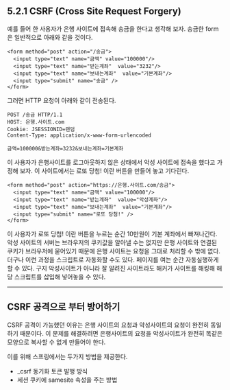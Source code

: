 ## 5.2.1 CSRF (Cross Site Request Forgery)

예를 들어 한 사용자가 은행 사이트에 접속해 송금을 한다고 생각해 보자. 송금한 form은 일반적으로 아래와 같을 것이다.

```
<form method="post" action="/송금">
  <input type="text" name="금액" value="100000"/>
  <input type="text" name="받는계좌"  value="3232"/>
  <input type="text" name="보내는계좌"  value="기본계좌"/>
  <input type="submit" name="송금" />
</form>
```

그러면 HTTP 요청이 아래와 같이 전송된다.

```
POST /송금 HTTP/1.1
HOST: 은행.사이트.com
Cookie: JSESSIONID=랜덤
Content-Type: application/x-www-form-urlencoded

금액=100000&받는계좌=3232&보내는계좌=기본계좌
```

이 사용자가 은행사이트를 로그아웃하지 않은 상태에서 악성 사이트에 접속을 했다고 가정해 보자. 이 사이트에서는 로또 당첨! 이란 버튼을 만들어 놓고 기다린다.

```
<form method="post" action="https://은행.사이트.com/송금">
  <input type="text" name="금액" value="100000"/>
  <input type="text" name="받는계좌"  value="악성계좌"/>
  <input type="text" name="보내는계좌"  value="기본계좌"/>
  <input type="submit" name="로또 당첨!" />
</form>
```

이 사용자가 로또 당첨! 이란 버튼을 누르는 순간 10만원이 기본 계좌에서 빠져나간다. 악성 사이트의 서버는 브라우저의 쿠키값을 알아낼 수는 없지만 은행 사이트와 연결된 쿠키가 브라우저에 묻어있기 때문에 은행 사이트는 요청을 그대로 처리할 수 밖에 없다. 더구나 이런 과정을 스크립트로 자동화할 수도 있다. 페이지를 여는 순간 자동실행하게 할 수 있다.
구지 악성사이트가 아니라 잘 알려진 사이트라도 해커가 사이트를 해킹해 해당 스크립트를 삽입해 넣어놓을 수 있다.

---

## CSRF 공격으로 부터 방어하기

CSRF 공격이 가능했던 이유는 은행 사이트의 요청과 악성사이트의 요청이 완전히 동일하기 때문이다. 이 문제를 해결하려면 은행사이트의 요청을 악성사이트가 완전히 똑같은 모양으로 복사할 수 없게 만들어야 한다.

이를 위해 스프링에서는 두가지 방법을 제공한다.

- \_csrf 동기화 토큰 발행 방식
- 세션 쿠키에 samesite 속성을 주는 방법
